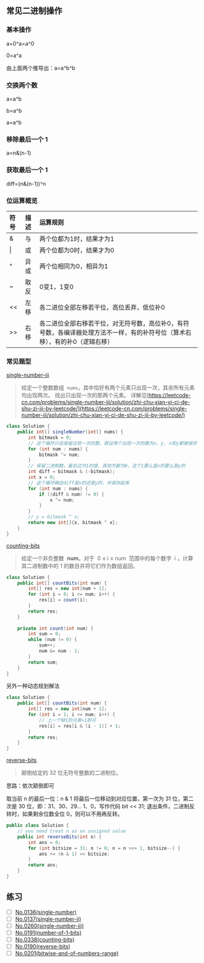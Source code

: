 ## 常见二进制操作

### 基本操作

a=0^a=a^0

0=a^a

由上面两个推导出：a=a^b^b

### 交换两个数

a=a^b

b=a^b

a=a^b

### 移除最后一个 1

a=n&(n-1)

### 获取最后一个 1

diff=(n&(n-1))^n

### 位运算概览
| 符号 | 描述 | 运算规则                                                     |
| :--- | :--- | :----------------------------------------------------------- |
| &    | 与   | 两个位都为1时，结果才为1                                     |
| \|   | 或   | 两个位都为0时，结果才为0                                     |
| ^    | 异或 | 两个位相同为0，相异为1                                       |
| ~    | 取反 | 0变1，1变0                                                   |
| <<   | 左移 | 各二进位全部左移若干位，高位丢弃，低位补0                    |
| >>   | 右移 | 各二进位全部右移若干位，对无符号数，高位补0，有符号数，各编译器处理方法不一样，有的补符号位（算术右移），有的补0（逻辑右移） |

### 常见题型

[single-number-iii](https://leetcode-cn.com/problems/single-number-iii/)

> 给定一个整数数组  `nums`，其中恰好有两个元素只出现一次，其余所有元素均出现两次。 找出只出现一次的那两个元素。
详解见[https://leetcode-cn.com/problems/single-number-iii/solution/zhi-chu-xian-yi-ci-de-shu-zi-iii-by-leetcode/](https://leetcode-cn.com/problems/single-number-iii/solution/zhi-chu-xian-yi-ci-de-shu-zi-iii-by-leetcode/)
```java
class Solution {
    public int[] singleNumber(int[] nums) {
        int bitmask = 0;
        // 这个循环只会保留出现一次的数，假设两个出现一次的数为x、y, x和y都被保存在bitmask里面，下面把他们分离出来
        for (int num : nums) {
            bitmask ^= num;
        }
        // 保留二进制数，最右边为1的值，其他为都为0，这个1要么是x的要么是y的
        int diff = bitmask & (-bitmask);
        int x = 0;
        // 这个循环确定diff是x的还是y的，并保存起来
        for (int num : nums) {
            if ((diff & num) != 0) {
                x ^= num;
            }
        }
        // y = bitmask ^ x;
        return new int[]{x, bitmask ^ x};
    }
}
```

[counting-bits](https://leetcode-cn.com/problems/counting-bits/)

> 给定一个非负整数  **num**。对于  0 ≤ i ≤ num  范围中的每个数字  i ，计算其二进制数中的 1 的数目并将它们作为数组返回。


```java
class Solution {
    public int[] countBits(int num) {
        int[] res = new int[num + 1];
        for (int i = 0; i <= num; i++) {
            res[i] = count(i);
        }
        return res;
    }
    
    private int count(int num) {
        int sum = 0;
        while (num != 0) {
            sum++;
            num &= num - 1;
        }
        return sum;
    }
}
```

另外一种动态规划解法

```java
class Solution {
    public int[] countBits(int num) {
        int[] res = new int[num + 1];
        for (int i = 1; i <= num; i++) {
            // 上一个缺1的元素+1即可
            res[i] = res[i & (i - 1)] + 1;
        }
        return res;
    }
}
```

[reverse-bits](https://leetcode-cn.com/problems/reverse-bits/)

> 颠倒给定的 32 位无符号整数的二进制位。

思路：依次颠倒即可

取当前 n 的最后一位：n & 1
将最后一位移动到对应位置，第一次为 31 位，第二次是 30 位，即：31、30、29... 1、0，写作代码 bit << 31;
退出条件，二进制反转时，如果剩余位数全位 0，则可以不用再反转。
```java
public class Solution {
    // you need treat n as an unsigned value
    public int reverseBits(int n) {
        int ans = 0;
        for (int bitsize = 31; n != 0; n = n >>> 1, bitsize--) {
            ans += (n & 1) << bitsize;
        }
        return ans;
    }
}
```

## 练习

- [ ] [No.0136(single-number)](https://leetcode-cn.com/problems/single-number/)
- [ ] [No.0137(single-number-ii)](https://leetcode-cn.com/problems/single-number-ii/)
- [ ] [No.0260(single-number-iii)](https://leetcode-cn.com/problems/single-number-iii/)
- [ ] [No.0191(number-of-1-bits)](https://leetcode-cn.com/problems/number-of-1-bits/)
- [ ] [No.0338(counting-bits)](https://leetcode-cn.com/problems/counting-bits/)
- [ ] [No.0190(reverse-bits)](https://leetcode-cn.com/problems/reverse-bits/)
- [ ] [No.0201(bitwise-and-of-numbers-range)](https://leetcode-cn.com/problems/bitwise-and-of-numbers-range/)
